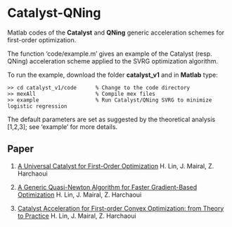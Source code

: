 # Catalyst-QNing

Matlab codes of the **Catalyst** and **QNing** generic acceleration schemes for first-order optimization.

The function ‘code/example.m’ gives an example of the Catalyst (resp. QNing) acceleration scheme applied to the SVRG optimization algorithm.

To run the example, download the folder **catalyst_v1** and in **Matlab** type:

```
>> cd catalyst_v1/code      % Change to the code directory
>> mexAll                   % Compile mex files
>> example                  % Run Catalyst/QNing SVRG to minimize logistic regression 
```

The default parameters are set as suggested by the theoretical analysis [1,2,3]; see ‘example’ for more details.

## Paper 
1. [A Universal Catalyst for First-Order Optimization](http://papers.nips.cc/paper/5928-a-universal-catalyst-for-first-order-optimization.pdf) H. Lin, J. Mairal, Z. Harchaoui

2. [A Generic Quasi-Newton Algorithm
for Faster Gradient-Based Optimization](https://arxiv.org/pdf/1610.00960.pdf) H. Lin, J. Mairal, Z. Harchaoui

3. [Catalyst Acceleration for First-order Convex Optimization:
from Theory to Practice](https://arxiv.org/pdf/1712.05654.pdf) H. Lin, J. Mairal, Z. Harchaoui
